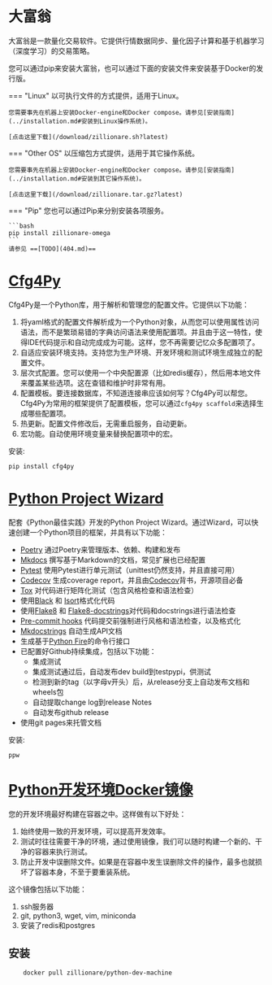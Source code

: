 # 大富翁

大富翁是一款量化交易软件。它提供行情数据同步、量化因子计算和基于机器学习（深度学习）的交易策略。

您可以通过pip来安装大富翁，也可以通过下面的安装文件来安装基于Docker的发行版。

=== "Linux"
    以可执行文件的方式提供，适用于Linux。
    
    您需要事先在机器上安装Docker-engine和Docker compose。请参见[安装指南](../installation.md#安装到Linux操作系统)。
    
    [点击这里下载](/download/zillionare.sh?latest)

=== "Other OS"
    以压缩包方式提供，适用于其它操作系统。
    
    您需要事先在机器上安装Docker-engine和Docker compose。请参见[安装指南](../installation.md#安装到其它操作系统)。
    
    [点击这里下载](/download/zillionare.tar.gz?latest)

=== "Pip"
    您也可以通过Pip来分别安装各项服务。

    ```bash
    pip install zillionare-omega
    ```
    请参见 ==[TODO](404.md)==

# [Cfg4Py](https://pypi.org/project/cfg4py/)

Cfg4Py是一个Python库，用于解析和管理您的配置文件。它提供以下功能：

1. 将yaml格式的配置文件解析成为一个Python对象，从而您可以使用属性访问语法，而不是繁琐易错的字典访问语法来使用配置项。并且由于这一特性，使得IDE代码提示和自动完成成为可能。这样，您不再需要记忆众多配置项了。
2. 自适应安装环境支持。支持您为生产环境、开发环境和测试环境生成独立的配置文件。
3. 层次式配置。您可以使用一个中央配置源（比如redis缓存），然后用本地文件来覆盖某些选项。这在查错和维护时非常有用。
4. 配置模板。要连接数据库，不知道连接串应该如何写？Cfg4Py可以帮您。Cfg4Py为常用的框架提供了配置模板，您可以通过`cfg4py scaffold`来选择生成哪些配置项。
5. 热更新。配置文件修改后，无需重启服务，自动更新。
6. 宏功能。自动使用环境变量来替换配置项中的宏。

安装:
```
pip install cfg4py
```

# [Python Project Wizard](https://zillionare.github.io/cookiecutter-pypackage)

配套《Python最佳实践》开发的Python Project Wizard。通过Wizard，可以快速创建一个Python项目的框架，并具有以下功能：

* [Poetry]  通过Poetry来管理版本、依赖、构建和发布
* [Mkdocs] 撰写基于Markdown的文档，常见扩展也已经配置
* [Pytest] 使用Pytest进行单元测试（unittest仍然支持，并且直接可用）
* [Codecov] 生成coverage report，并且由[Codecov]背书，开源项目必备
* [Tox] 对代码进行矩阵化测试（包含风格检查和语法检查）
* 使用[Black] 和 [Isort]格式化代码
* 使用[Flake8] 和 [Flake8-docstrings]对代码和docstrings进行语法检查
* [Pre-commit hooks] 代码提交前强制进行风格和语法检查，以及格式化
* [Mkdocstrings] 自动生成API文档
* 生成基于[Python Fire]的命令行接口
* 已配置好Github持续集成，包括以下功能：
    - 集成测试
    - 集成测试通过后，自动发布dev build到testpypi，供测试
    - 检测到新的tag（以字母v开头）后，从release分支上自动发布文档和wheels包
    - 自动提取change log到release Notes
    - 自动发布github release
* 使用git pages来托管文档

安装:
```
ppw
```

# [Python开发环境Docker镜像](https://hub.docker.com/r/zillionare/python-dev-machine)

您的开发环境最好构建在容器之中。这样做有以下好处：

1. 始终使用一致的开发环境，可以提高开发效率。
2. 测试时往往需要干净的环境，通过使用镜像，我们可以随时构建一个新的、干净的容器来执行测试。
3. 防止开发中误删除文件。如果是在容器中发生误删除文件的操作，最多也就损坏了容器本身，不至于要重装系统。

这个镜像包括以下功能：

1. ssh服务器
2. git, python3, wget, vim, miniconda
3. 安装了redis和postgres

## 安装
```
    docker pull zillionare/python-dev-machine
```

[大富翁]: https://github.com/zillionare
[Cookiecutter]: https://cookiecutter.readthedocs.io/en/1.7.2/
[Poetry]: https://python-poetry.org/
[Mkdocs]: https://www.mkdocs.org
[Pytest]: https://pytest.org
[Codecov]: https://codecov.io
[Tox]: https://tox.readthedocs.io
[Black]: https://github.com/psf/black
[Isort]: https://github.com/PyCQA/isort
[Flake8]: https://flake8.pycqa.org
[Flake8-docstrings]: https://pypi.org/project/flake8-docstrings/
[Mkdocstrings]: https://mkdocstrings.github.io/
[Python Fire]: https://github.com/google/python-fire
[Github actions]: https://github.com/features/actions
[Git Pages]: https://pages.github.com
[Pre-commit hooks]: https://pre-commit.com/
